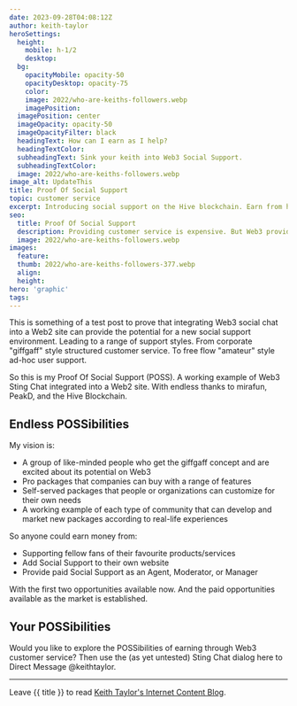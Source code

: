 ```yaml
---
date: 2023-09-28T04:08:12Z
author: keith-taylor
heroSettings:
  height:
    mobile: h-1/2
    desktop: 
  bg:
    opacityMobile: opacity-50
    opacityDesktop: opacity-75
    color: 
    image: 2022/who-are-keiths-followers.webp
    imagePosition: 
  imagePosition: center
  imageOpacity: opacity-50
  imageOpacityFilter: black
  headingText: How can I earn as I help?
  headingTextColor: 
  subheadingText: Sink your keith into Web3 Social Support.
  subheadingTextColor: 
  image: 2022/who-are-keiths-followers.webp
image_alt: UpdateThis
title: Proof Of Social Support
topic: customer service
excerpt: Introducing social support on the Hive blockchain. Earn from helping.
seo:
  title: Proof Of Social Support
  description: Providing customer service is expensive. But Web3 provides new opportunities. Crowd-sourced support on Hive blockchain allows cost savings and earning opportunities.
  image: 2022/who-are-keiths-followers.webp
images:
  feature: 
  thumb: 2022/who-are-keiths-followers-377.webp
  align: 
  height: 
hero: 'graphic'
tags:
---
```

<p>This is something of a test post to prove that integrating Web3 social chat into a Web2 site can provide the potential for a new social support environment. Leading to a range of support styles. From corporate "giffgaff" style structured customer service. To free flow "amateur" style ad-hoc user support.</p>
<p>So this is my Proof Of Social Support (POSS). A working example of Web3 Sting Chat integrated into a Web2 site. With endless thanks to mirafun, PeakD, and the Hive Blockchain.</p>
<h2 id="endlesspossibilities">Endless POSSibilities</h2>
<p>My vision is:</p>
<ul>
<li>A group of like-minded people who get the giffgaff concept and are excited about its potential on Web3</li>
<li>Pro packages that companies can buy with a range of features</li>
<li>Self-served packages that people or organizations can customize for their own needs</li>
<li>A working example of each type of community that can develop and market new packages according to real-life experiences</li>
</ul>
<p>So anyone could earn money from:</p>
<ul>
<li>Supporting fellow fans of their favourite products/services</li>
<li>Add Social Support to their own website</li>
<li>Provide paid Social Support as an Agent, Moderator, or Manager </li>
</ul>
<p>With the first two opportunities available now. And the paid opportunities available as the market is established.
</p>
<h2 id="next">Your POSSibilities</h2>
<p>Would you like to explore the POSSibilities of earning through Web3 customer service? Then use the (as yet untested) Sting Chat dialog here to Direct Message @keithtaylor.</p>
<hr>
<p>Leave {{ title }} to read <a href="/keith-taylor-blog/">Keith Taylor's Internet Content Blog</a>.</p>
<div id="customDiv"></div>
<script type="text/javascript">
var stwidget = new StWidget('https://chat.peakd.com/t/hive-163399/1'); 
stwidget.properties = {
    "requireLogin": false,
    "showSidebar": true,
    "sidebar": 0,
    "sidebar2enableSharedView": true,
    "sidebarToggleByChannelNameOnDirectGroup": false,
    "streambarExpand": true,
    "streambarMode": 1,
    "sidebarAddButton": 1,
    "communityChannelNameFormat": "C/<title>/<name>",
    "messageIconFlexClass": "block text-justify lg:text-left sm:flex",
    "messageIconClass": "iconFloat",
    "--appCommunityIconFontSize": "18px",
    "--appCommunityIconSize": "42px",
    "homeTabCommunities": false,
    "homeTabPreferences": true,
    "homeTabThemes": true,
    "onlyPrependCommunities": false,
    "prependCommunities": [
        "hive-163399"
    ],
    "defaultTheme": "Light",
    "--appFontFamily": "'Century Schoolbook L'",
    "--appFontSize": "16px",
    "--appMessageFontFamily": "'Century Schoolbook L'",
    "--appMessageFontSize": "16px"
};
var element = stwidget.createElement('450px', '556px', true, true);
//optionally add style/positioning
stwidget.setStyle({ direction: 'rtl', top: '51px', right: '32px' });
//Add the element to webpage
document.getElementById("customDiv").appendChild(element);
</script>
